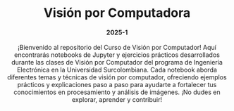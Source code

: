 <a name="top"></a>
<h1 align="center">Visión por Computadora</h1>
<div  align="center">
<b>2025-1</b>
</div>
<br/>
<div  align="center">
¡Bienvenido al repositorio del Curso de Visión por Computador! Aquí encontrarás notebooks de Jupyter y ejercicios prácticos desarrollados durante las clases de Visión por Computador del programa de Ingeniería Electrónica en la Universidad Surcolombiana. Cada notebook aborda diferentes temas y técnicas de visión por computador, ofreciendo ejemplos prácticos y explicaciones paso a paso para ayudarte a fortalecer tus conocimientos en procesamiento y análisis de imágenes. ¡No dudes en explorar, aprender y contribuir!
</div>
